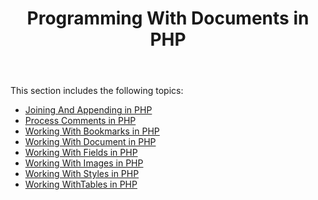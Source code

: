 ﻿---
title: Programming With Documents in PHP
description: "PHP: Programming Word Documents using Aspose.Words for Java."
type: docs
weight: 30
url: /java/programming-with-documents-in-php/
aliases:
  - /java/working-with-bookmarks-in-php/
  - /java/working-with-document-in-php/
  - /java/working-with-fields-in-php/
  - /java/working-with-images-in-php/
  - /java/working-with-styles-in-php/
---

This section includes the following topics:

- [Joining And Appending in PHP](/words/java/joining-and-appending-in-php/)
- [Process Comments in PHP](/words/java/process-comments-in-php/)
- [Working With Bookmarks in PHP](/words/java/programming-with-documents-in-php/)
- [Working With Document in PHP](/words/java/programming-with-documents-in-php/)
- [Working With Fields in PHP](/words/java/programming-with-documents-in-php/)
- [Working With Images in PHP](/words/java/programming-with-documents-in-php/)
- [Working With Styles in PHP](/words/java/programming-with-documents-in-php/)
- [Working WithTables in PHP](/words/java/working-withtables-in-php/)
